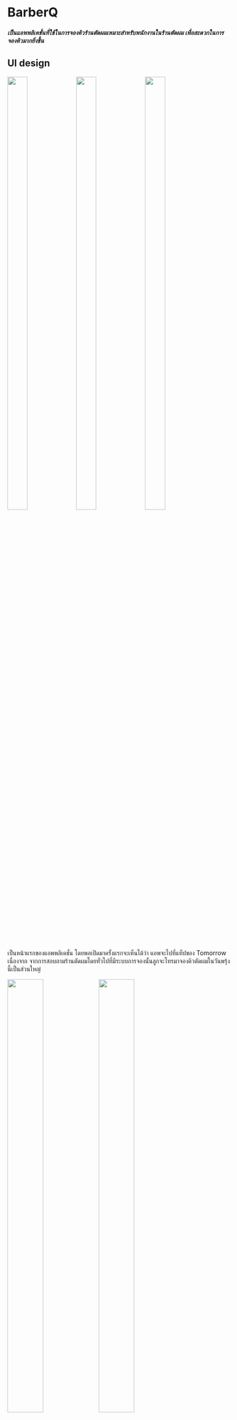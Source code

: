 # BarberQ
##### เป็นแอพพลิเคชั่นที่ใช้ในการจองคิวร้านตัดผมเหมาะสำหรับพนักงานในร้านตัดผม เพื่อสะดวกในการจองคิวมากยิ่งขึ้น
## UI design

<img src="/images/1.png" width="30%" height="50%"> <img src="/images/2.png" width="30%" height="50%"> <img src="/images/3.png" width="30%" height="50%">      
<p>เป็นหน้าแรกของแอพพลิเคชั่น โดยพอเปิดมาครั้งแรกจะเห็นได้ว่า แอพจะไปที่แท็ปของ Tomorrow เนื่องจาก จากการสอบถามร้านตัดผมโดยทั่วไปที่มีระบบการจองนั้นลูกจะโทรมาจองคิวตัดผมในวันพรุ้งนี้เป็นส่วนใหญ่</p>

<img src="/images/4.png" width="40%" height="50%"> <img src="/images/5.png" width="40%" height="50%"> 
<p>ในหน้านี้จะเป็นการแสดงข้อมูลของลูกค้าที่ได้ทำการจองไว้แล้ว</p>

![](/images/6.png)

![](/images/7.png)

![](/images/8.png)

![](/images/9.png)

![](/images/10.png)

![](/images/11.png)

![](/images/12.png)

![](/images/13.png)

![](/images/14.png)

![](/images/15.png)

![](/images/16.png)

![](/images/17.png)

![](/images/18.png)

![](/images/19.png)

![](/images/20.png)

![](/images/21.png)
